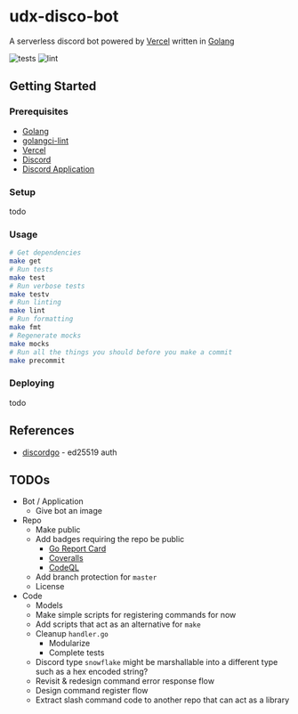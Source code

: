 # udx-disco-bot
A serverless discord bot powered by [Vercel](https://vercel.com/) written in [Golang](https://golang.org/)

![tests](https://github.com/wafer-bw/udx-discord-bot/workflows/tests/badge.svg)
![lint](https://github.com/wafer-bw/udx-discord-bot/workflows/lint/badge.svg)

## Getting Started

### Prerequisites
* [Golang](https://golang.org/dl/)
* [golangci-lint](https://golangci-lint.run/usage/install/#local-installation)
* [Vercel](https://vercel.com/)
* [Discord](https://discord.com/)
* [Discord Application](https://discord.com/developers/applications)

### Setup
todo

### Usage
```sh
# Get dependencies
make get
# Run tests
make test
# Run verbose tests
make testv
# Run linting
make lint
# Run formatting
make fmt
# Regenerate mocks
make mocks
# Run all the things you should before you make a commit
make precommit
```

### Deploying
todo

## References
* [discordgo](https://github.com/bwmarrin/discordgo) - ed25519 auth

## TODOs
* Bot / Application
    * Give bot an image
* Repo
    * Make public
    * Add badges requiring the repo be public
        * [Go Report Card](https://goreportcard.com/)
        * [Coveralls](https://coveralls.io/)
        * [CodeQL](https://github.com/wafer-bw/udx-disco-bot/security)
    * Add branch protection for `master`
    * License
* Code
    * Models
    * Make simple scripts for registering commands for now
    * Add scripts that act as an alternative for `make`
    * Cleanup `handler.go`
        * Modularize
        * Complete tests
    * Discord type `snowflake` might be marshallable into a different type such as a hex encoded string?
    * Revisit & redesign command error response flow
    * Design command register flow
    * Extract slash command code to another repo that can act as a library
